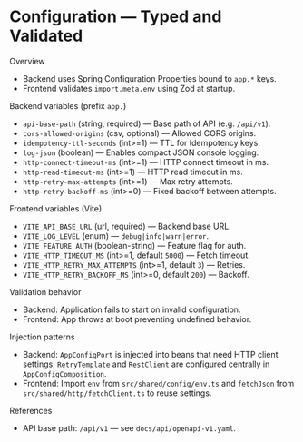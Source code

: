 <!--
File: configuration.md
Purpose: Documents typed configuration for frontend and backend, the
variables available, default values, and validation behavior. This page
covers injection patterns and references to OpenAPI paths.
All Rights Reserved. Arodi Emmanuel
-->

# Configuration — Typed and Validated

Overview

- Backend uses Spring Configuration Properties bound to `app.*` keys.
- Frontend validates `import.meta.env` using Zod at startup.

Backend variables (prefix `app.`)

- `api-base-path` (string, required) — Base path of API (e.g. `/api/v1`).
- `cors-allowed-origins` (csv, optional) — Allowed CORS origins.
- `idempotency-ttl-seconds` (int>=1) — TTL for Idempotency keys.
- `log-json` (boolean) — Enables compact JSON console logging.
- `http-connect-timeout-ms` (int>=1) — HTTP connect timeout in ms.
- `http-read-timeout-ms` (int>=1) — HTTP read timeout in ms.
- `http-retry-max-attempts` (int>=1) — Max retry attempts.
- `http-retry-backoff-ms` (int>=0) — Fixed backoff between attempts.

Frontend variables (Vite)

- `VITE_API_BASE_URL` (url, required) — Backend base URL.
- `VITE_LOG_LEVEL` (enum) — `debug|info|warn|error`.
- `VITE_FEATURE_AUTH` (boolean-string) — Feature flag for auth.
- `VITE_HTTP_TIMEOUT_MS` (int>=1, default `5000`) — Fetch timeout.
- `VITE_HTTP_RETRY_MAX_ATTEMPTS` (int>=1, default `3`) — Retries.
- `VITE_HTTP_RETRY_BACKOFF_MS` (int>=0, default `200`) — Backoff.

Validation behavior

- Backend: Application fails to start on invalid configuration.
- Frontend: App throws at boot preventing undefined behavior.

Injection patterns

- Backend: `AppConfigPort` is injected into beans that need HTTP client
  settings; `RetryTemplate` and `RestClient` are configured centrally in
  `AppConfigComposition`.
- Frontend: Import `env` from `src/shared/config/env.ts` and `fetchJson` from
  `src/shared/http/fetchClient.ts` to reuse settings.

References

- API base path: `/api/v1` — see `docs/api/openapi-v1.yaml`.
